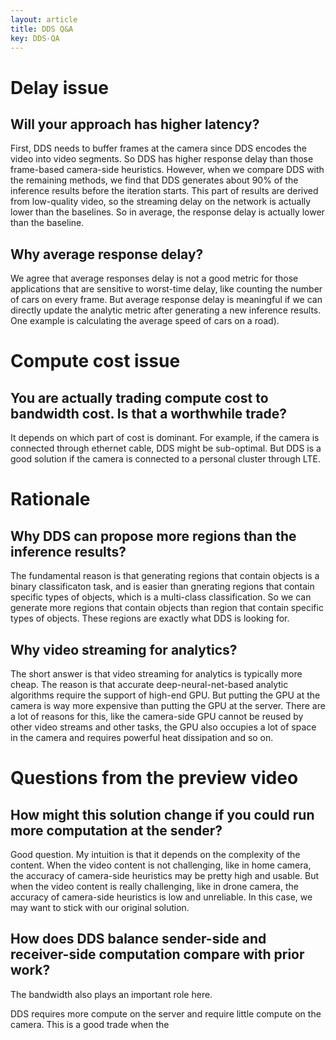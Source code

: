 ```yaml
---
layout: article
title: DDS Q&A
key: DDS-QA
---
```


# Delay issue

## Will your approach has higher latency?

First, DDS needs to buffer frames at the camera since DDS encodes the video into video segments. So DDS has higher response delay than those frame-based camera-side heuristics.
However, when we compare DDS with the remaining methods, we find that DDS generates about 90% of the inference results before the iteration starts. This part of results are derived from low-quality video, so the streaming delay on the network is actually lower than the baselines. So in average, the response delay is actually lower than the baseline.

## Why average response delay?

We agree that average responses delay is not a good metric for those applications that are sensitive to worst-time delay, like counting the number of cars on every frame. But average response delay is meaningful if we can directly update the analytic metric after generating a new inference results. One example is calculating the average speed of cars on a road). 

# Compute cost issue

## You are actually trading compute cost to bandwidth cost. Is that a worthwhile trade?

It depends on which part of cost is dominant. For example, if the camera is connected through ethernet cable, DDS might be sub-optimal. But DDS is a good solution if the camera is connected to a personal cluster through LTE.

# Rationale

## Why DDS can propose more regions than the inference results?

The fundamental reason is that 
generating regions that contain objects is a binary classificaton task, and
is easier than gnerating regions that contain specific types of objects, which is a multi-class classification.
So we can generate more regions that contain objects than region that contain specific types of objects. These regions are exactly what DDS is looking for.

## Why video streaming for analytics?

The short answer is that video streaming for analytics is typically more cheap. The reason is that accurate deep-neural-net-based analytic algorithms require the support of high-end GPU. But putting the GPU at the camera is way more expensive than putting the GPU at the server. There are a lot of reasons for this, like the camera-side GPU cannot be reused by other video streams and other tasks, the GPU also occupies a lot of space in the camera and requires powerful heat dissipation and so on.

# Questions from the preview video

## How might this solution change if you could run more computation at the sender?

Good question. My intuition is that it depends on the complexity of the content. When the video content is not challenging, like in home camera, the accuracy of camera-side heuristics may be pretty high and usable. But when the video content is really challenging, like in drone camera, the accuracy of camera-side heuristics is low and unreliable. In this case, we may want to stick with our original solution.

## How does DDS balance sender-side and receiver-side computation compare with prior work?

The bandwidth also plays an important role here. 

DDS requires more compute on the server and require little compute on the camera. This is a good trade when the 